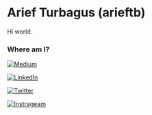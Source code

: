 # Arief Turbagus (arieftb)

Hi world.




### Where am I? 
<a href="https://medium.com/@arieftb22" target="_blank"><img src="https://img.shields.io/badge/Medium--_.svg?style=social&logo=medium" alt="Medium"></a>

<a href="https://www.linkedin.com/in/arieftb" target="_blank"><img src="https://img.shields.io/badge/LinkedIn--_.svg?style=social&logo=linkedin" alt="LinkedIn"></a>

<a href="https://twitter.com/arieftb22" target="_blank"><img src="https://img.shields.io/twitter/follow/TerryTangYuan?label=Twitter&style=social" alt="Twitter"></a>

<a href="https://www.instagram.com/in/arieftb" target="_blank_"><img src="https://img.shields.io/badge/Instagram--_.svg?style=social&logo=instagram" alt="Instrageam"></a>
